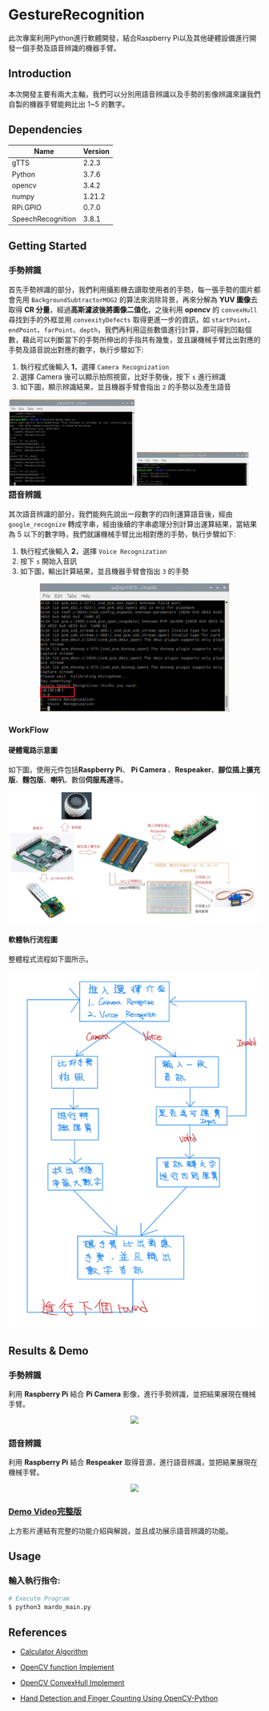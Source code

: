 # GestureRecognition
此次專案利用Python進行軟體開發，結合Raspberry Pi以及其他硬體設備進行開發一個手勢及語音辨識的機器手臂。

## Introduction
本次開發主要有兩大主軸，我們可以分別用語音辨識以及手勢的影像辨識來讓我們自製的機器手臂能夠比出 1~5 的數字。

## Dependencies
Name  | Version   
------|-------
gTTS|2.2.3
Python|3.7.6
opencv|3.4.2
numpy|1.21.2
RPi.GPIO|0.7.0
SpeechRecognition|3.8.1

## Getting Started
### 手勢辨識
首先手勢辨識的部分，我們利用攝影機去讀取使用者的手勢，每一張手勢的圖片都會先用 `BackgroundSubtractorMOG2` 的算法來消除背景，再來分解為 **YUV 圖像**去取得 **CR 分量**，經過**高斯濾波後將圖像二值化**，之後利用 **opencv** 的 `convexHull` 尋找到手的外框並用 `convexityDefects` 取得更進一步的資訊，如 `startPoint`、`endPoint`、`farPoint`、`depth`，我們再利用這些數值進行計算，即可得到凹點個數，藉此可以判斷當下的手勢所伸出的手指共有幾隻，並且讓機械手臂比出對應的手勢及語音說出對應的數字，執行步驟如下:
1. 執行程式後輸入 **1**，選擇 `Camera Recognization`
2. 選擇 Camera 後可以顯示拍照視窗，比好手勢後，按下 `s` 進行辨識
3. 如下圖，顯示辨識結果，並且機器手臂會指出 `2` 的手勢以及產生語音
<div style="float:left;border:solid 1px 000;margin:2px;">
<img src="./img/gest1.png" width = "50%" />
<img src="./img/gest2.png" width = "45%" />
</div>

### 語音辨識
其次語音辨識的部分，我們能夠先說出一段數字的四則運算語音後，經由 `google_recognize` 轉成字串，經由後續的字串處理分別計算出運算結果，當結果為 5 以下的數字時，我們就讓機械手臂比出相對應的手勢，執行步驟如下:

1. 執行程式後輸入 **2**，選擇 `Voice Recognization`
2. 按下 `s` 開始入音訊
3. 如下圖，輸出計算結果，並且機器手臂會指出 `3` 的手勢
<div align="center">
<img src="./img/voice.png" width = "75%" />
</div>

### WorkFlow
#### 硬體電路示意圖
如下圖，使用元件包括**Raspberry Pi**、 **Pi Camera** 、**Respeaker**、**腳位插上擴充版**、**麵包版**、**喇叭**、數個**伺服馬達**等。
<div align="center">
<img src="./img/hard.jpg" width = "100%" />
</div>

#### 軟體執行流程圖
整體程式流程如下圖所示。
<div align="center">
<img src="./img/soft.jpg" width = "100%" />
</div>

## Results & Demo
### 手勢辨識
利用 **Raspberry Pi** 結合 **Pi Camera** 影像，進行手勢辨識，並把結果展現在機械手臂。
<div align="center">
<img src="./img/cam.gif" width = "50%" />
</div>

### 語音辨識
利用 **Raspberry Pi** 結合 **Respeaker** 取得音源，進行語音辨識，並把結果展現在機械手臂。
<div align="center">
<img src="./img/voc.gif" width = "50%" />
</div>

### [Demo Video完整版](https://www.youtube.com/watch?v=2ANPHodhOUU)
上方影片連結有完整的功能介紹與解說，並且成功展示語音辨識的功能。

## Usage
### 輸入執行指令:
  ``` bash
  # Execute Program
  $ python3 mardo_main.py
  ```

## References
- [Calculator Algorithm](https://www.itread01.com/content/1552121901.html)

- [OpenCV function Implement](https://blog.csdn.net/qq_36089056/article/details/85345882)

- [OpenCV ConvexHull Implement](https://kknews.cc/zh-tw/code/a68ega6.html)

- [Hand Detection and Finger Counting Using OpenCV-Python](https://medium.com/analytics-vidhya/hand-detection-and-finger-counting-using-opencv-python-5b594704eb08)

